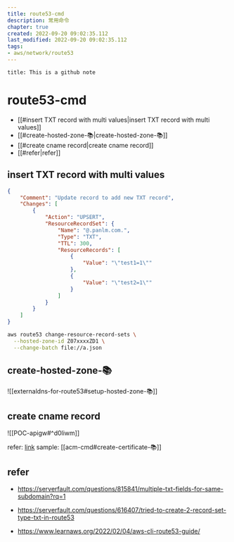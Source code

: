 ```yaml
---
title: route53-cmd
description: 常用命令 
chapter: true
created: 2022-09-20 09:02:35.112
last_modified: 2022-09-20 09:02:35.112
tags: 
- aws/network/route53 
---
```

```ad-attention
title: This is a github note

```
# route53-cmd

- [[#insert TXT record with multi values|insert TXT record with multi values]]
- [[#create-hosted-zone-📚|create-hosted-zone-📚]]
- [[#create cname record|create cname record]]
- [[#refer|refer]]


## insert TXT record with multi values

```json
{
    "Comment": "Update record to add new TXT record",
    "Changes": [
        {
            "Action": "UPSERT",
            "ResourceRecordSet": {
                "Name": "@.panlm.com.",
                "Type": "TXT",
                "TTL": 300,
                "ResourceRecords": [
                    {
                        "Value": "\"test1=1\""
                    },
                    {
                        "Value": "\"test2=1\""
                    }
                ]
            }
        }
    ]
}
```

```sh
aws route53 change-resource-record-sets \
  --hosted-zone-id Z07xxxxZD1 \
  --change-batch file://a.json

```

## create-hosted-zone-📚

![[externaldns-for-route53#setup-hosted-zone-📚]]

## create cname record

![[POC-apigw#^d0liwm]]

refer: [link](https://repost.aws/knowledge-center/simple-resource-record-route53-cli) 
sample: [[acm-cmd#create-certificate-📚]]

## refer

- https://serverfault.com/questions/815841/multiple-txt-fields-for-same-subdomain?rq=1
- https://serverfault.com/questions/616407/tried-to-create-2-record-set-type-txt-in-route53

- https://www.learnaws.org/2022/02/04/aws-cli-route53-guide/



